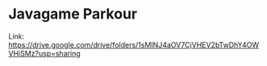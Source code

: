 # Javagame Parkour
Link: https://drive.google.com/drive/folders/1sMINJ4aOV7CjVHEV2bTwDhY4OWVHiSMz?usp=sharing
